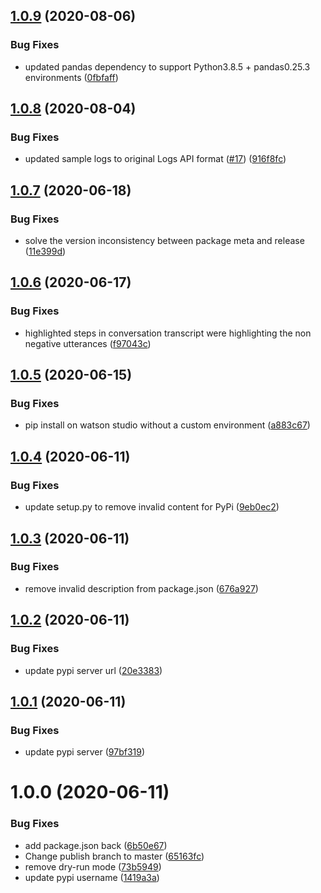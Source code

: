 ## [1.0.9](https://github.com/watson-developer-cloud/assistant-dialog-flow-analysis/compare/v1.0.8...v1.0.9) (2020-08-06)


### Bug Fixes

* updated pandas dependency to support Python3.8.5 + pandas0.25.3 environments ([0fbfaff](https://github.com/watson-developer-cloud/assistant-dialog-flow-analysis/commit/0fbfaffb3d311b8b500c77dc973872dc6a84a58e))

## [1.0.8](https://github.com/watson-developer-cloud/assistant-dialog-flow-analysis/compare/v1.0.7...v1.0.8) (2020-08-04)


### Bug Fixes

* updated sample logs to original Logs API format ([#17](https://github.com/watson-developer-cloud/assistant-dialog-flow-analysis/issues/17)) ([916f8fc](https://github.com/watson-developer-cloud/assistant-dialog-flow-analysis/commit/916f8fc175b4424530594a2f2b616a10d3ce11a8))

## [1.0.7](https://github.com/watson-developer-cloud/assistant-dialog-flow-analysis/compare/v1.0.6...v1.0.7) (2020-06-18)


### Bug Fixes

* solve the version inconsistency between package meta and release ([11e399d](https://github.com/watson-developer-cloud/assistant-dialog-flow-analysis/commit/11e399d94edf0f08db99cd46ceec61503bc54b72))

## [1.0.6](https://github.com/watson-developer-cloud/assistant-dialog-flow-analysis/compare/v1.0.5...v1.0.6) (2020-06-17)


### Bug Fixes

* highlighted steps in conversation transcript were highlighting the non negative utterances ([f97043c](https://github.com/watson-developer-cloud/assistant-dialog-flow-analysis/commit/f97043c5b42cb753f93748976c8913bfe3760f21))

## [1.0.5](https://github.com/watson-developer-cloud/assistant-dialog-flow-analysis/compare/v1.0.4...v1.0.5) (2020-06-15)


### Bug Fixes

* pip install on watson studio without a custom environment ([a883c67](https://github.com/watson-developer-cloud/assistant-dialog-flow-analysis/commit/a883c676a2b294701fe940bb1d503897ee5f3db4))

## [1.0.4](https://github.com/watson-developer-cloud/assistant-dialog-flow-analysis/compare/v1.0.3...v1.0.4) (2020-06-11)


### Bug Fixes

* update setup.py to remove invalid content for PyPi ([9eb0ec2](https://github.com/watson-developer-cloud/assistant-dialog-flow-analysis/commit/9eb0ec204c37f0b9802fd8dcfb95cf359d9e4cd5))

## [1.0.3](https://github.com/watson-developer-cloud/assistant-dialog-flow-analysis/compare/v1.0.2...v1.0.3) (2020-06-11)


### Bug Fixes

* remove invalid description from package.json ([676a927](https://github.com/watson-developer-cloud/assistant-dialog-flow-analysis/commit/676a927318f2ff6f240f329e2e517c23ae43c063))

## [1.0.2](https://github.com/watson-developer-cloud/assistant-dialog-flow-analysis/compare/v1.0.1...v1.0.2) (2020-06-11)


### Bug Fixes

* update pypi server url ([20e3383](https://github.com/watson-developer-cloud/assistant-dialog-flow-analysis/commit/20e3383bc9814163340481a1f5bd20db2809adb6))

## [1.0.1](https://github.com/watson-developer-cloud/assistant-dialog-flow-analysis/compare/v1.0.0...v1.0.1) (2020-06-11)


### Bug Fixes

* update pypi server ([97bf319](https://github.com/watson-developer-cloud/assistant-dialog-flow-analysis/commit/97bf3190a66a255638c2108315a9bb00e1dd3aef))

# 1.0.0 (2020-06-11)


### Bug Fixes

* add package.json back ([6b50e67](https://github.com/watson-developer-cloud/assistant-dialog-flow-analysis/commit/6b50e673f33eaa19402272033ce8fd6299a01974))
* Change publish branch to master ([65163fc](https://github.com/watson-developer-cloud/assistant-dialog-flow-analysis/commit/65163fc03fd6382b657d83f05a0bd1b606e5aef6))
* remove dry-run mode ([73b5949](https://github.com/watson-developer-cloud/assistant-dialog-flow-analysis/commit/73b594923b7d90fbc756911e8040c613467fec6b))
* update pypi username ([1419a3a](https://github.com/watson-developer-cloud/assistant-dialog-flow-analysis/commit/1419a3a2f78fea19b8f0e1660730ddfc7f6a44d7))
